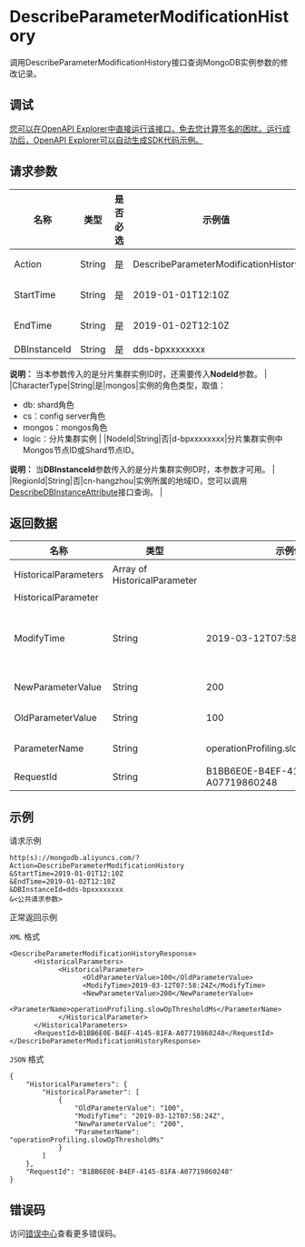 # DescribeParameterModificationHistory

调用DescribeParameterModificationHistory接口查询MongoDB实例参数的修改记录。

## 调试

[您可以在OpenAPI Explorer中直接运行该接口，免去您计算签名的困扰。运行成功后，OpenAPI Explorer可以自动生成SDK代码示例。](https://api.aliyun.com/#product=Dds&api=DescribeParameterModificationHistory&type=RPC&version=2015-12-01)

## 请求参数

|名称|类型|是否必选|示例值|描述|
|--|--|----|---|--|
|Action|String|是|DescribeParameterModificationHistory|要执行的操作，取值：**DescribeParameterModificationHistory**。 |
|StartTime|String|是|2019-01-01T12:10Z|查询开始时间，格式为*yyyy-MM-dd*T*HH:mm*Z（UTC时间）。 |
|EndTime|String|是|2019-01-02T12:10Z|查询结束时间，必须晚于查询开始时间，格式为*yyyy-MM-dd*T*HH:mm*Z（UTC时间）。 |
|DBInstanceId|String|是|dds-bpxxxxxxxx|实例ID。

 **说明：** 当本参数传入的是分片集群实例ID时，还需要传入**NodeId**参数。 |
|CharacterType|String|是|mongos|实例的角色类型，取值：

 -   db: shard角色
-   cs：config server角色
-   mongos：mongos角色
-   logic：分片集群实例 |
|NodeId|String|否|d-bpxxxxxxxx|分片集群实例中Mongos节点ID或Shard节点ID。

 **说明：** 当**DBInstanceId**参数传入的是分片集群实例ID时，本参数才可用。 |
|RegionId|String|否|cn-hangzhou|实例所属的地域ID，您可以调用[DescribeDBInstanceAttribute](~~62010~~)接口查询。 |

## 返回数据

|名称|类型|示例值|描述|
|--|--|---|--|
|HistoricalParameters|Array of HistoricalParameter| |参数的修改记录列表。 |
|HistoricalParameter| | | |
|ModifyTime|String|2019-03-12T07:58:24Z|参数修改的时间，格式为*yyyy-MM-dd*T*HH:mm:ss*Z（UTC时间）。 |
|NewParameterValue|String|200|修改后的参数值。 |
|OldParameterValue|String|100|修改前的参数值。 |
|ParameterName|String|operationProfiling.slowOpThresholdMs|被修改参数的名称。 |
|RequestId|String|B1BB6E0E-B4EF-4145-81FA-A07719860248|请求ID。 |

## 示例

请求示例

```
http(s)://mongodb.aliyuncs.com/?Action=DescribeParameterModificationHistory
&StartTime=2019-01-01T12:10Z
&EndTime=2019-01-02T12:10Z
&DBInstanceId=dds-bpxxxxxxxx
&<公共请求参数>
```

正常返回示例

`XML` 格式

```
<DescribeParameterModificationHistoryResponse>
	  <HistoricalParameters>
		    <HistoricalParameter>
			      <OldParameterValue>100</OldParameterValue>
			      <ModifyTime>2019-03-12T07:58:24Z</ModifyTime>
			      <NewParameterValue>200</NewParameterValue>
			      <ParameterName>operationProfiling.slowOpThresholdMs</ParameterName>
		    </HistoricalParameter>
	  </HistoricalParameters>
	  <RequestId>B1BB6E0E-B4EF-4145-81FA-A07719860248</RequestId>
</DescribeParameterModificationHistoryResponse>
```

`JSON` 格式

```
{
	"HistoricalParameters": {
		"HistoricalParameter": [
			{
				"OldParameterValue": "100",
				"ModifyTime": "2019-03-12T07:58:24Z",
				"NewParameterValue": "200",
				"ParameterName": "operationProfiling.slowOpThresholdMs"
			}
		]
	},
	"RequestId": "B1BB6E0E-B4EF-4145-81FA-A07719860248"
}
```

## 错误码

访问[错误中心](https://error-center.aliyun.com/status/product/Dds)查看更多错误码。

